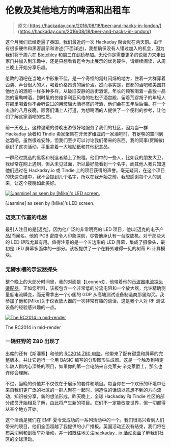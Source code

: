 # 伦敦及其他地方的啤酒和出租车

> 原文:[https://hackaday.com/2016/08/18/beer-and-hacks-in-london/](https://hackaday.com/2016/08/18/beer-and-hacks-in-london/)

这个月我们已经走遍了英国，我们最近的一次 Hackaday 聚会就在两天前。由于有很多硬件和黑客展示和讲述(下面详述)，我想确保没有人错过加入的机会，因为我们将于周六在 [Bletchley](https://hackaday.io/event/13187-uk-day-trip-the-national-museum-of-computing) 和周三在[剑桥](https://hackaday.io/event/13177-cambridge-bring-a-hack)参加。无论你是需要更多的说服力来走出家门并加入到乐趣中，还是只想看看迄今为止展示的优秀硬件，请继续阅读，从周三晚上开始分享乐趣。

伦敦的酒吧在当地人中形象不佳，是一个奇怪的霓虹闪烁的地方，住着一大群穿着西装、声音很大的人，喝着价格昂贵的廉价酒。然而事实是，首都的酒吧和美国其他地方的酒吧一样多种多样，从破旧安静的后街酒馆，年长的顾客喝着一品脱一品脱的富勒啤酒，到时髦的仿维多利亚风格的杜松子酒宫殿，留着荒谬胡子的年轻人在那里喝着你不会听说过的用玻璃大酒杯盛的啤酒，他们会在五年后后悔。在一个炎热的八月夜晚，顾客们涌上人行道，为想喝酒的人提供了一个便利的参考，让他们了解这家酒吧的性质。

前一天晚上，这种温暖的傍晚出游很好地服务了我们的社区，因为当一群 Hackaday 读者和 Tindie 卖家聚集在菲茨罗维亚的一家酒吧时，有足够的空间到达酒吧，虽然很难安静，但我们至少可以讨论我们带来的东西。我的同事(贾斯敏)组织了这次活动，手里拿着一大堆贴纸和其他纪念品。

一群经过挑选的黑客和制造者踏上了旅程。他们中的一些人，比如我的朋友大卫，我经常在网上遇到，但从未见过面，所以最好能看到一个名字，而其他人我只知道他们通过在 Hackaday.io 或 Tindie 上的项目获得的声誉。毫无疑问，在这个项目的快速总结中，我不会提到几个名字，所以在我开始之前，我想感谢每个人的到来，让这个夜晚如此美好。

[![[Jasmine] as seen by [Mike]'s LED screen.](../Images/5438ec94a4ab89bd6a5452227fe0954f.png)](https://hackaday.com/wp-content/uploads/2016/08/jasmine-on-screen.jpg)

[Jasmine] as seen by [Mike]’s LED screen.

### 迈克工作室的电器

最引人注目的是[迈克]，因为他广泛的非常明亮的 LED 项目，他以[迈克的电子产品]而闻名。他的 PCB 密度令人印象深刻，尽管他承认有一台取放机。对于那些大的 LED 矩阵尤其有用。值得注意的是一个五边形的 LED 屏幕，集成了摄像头，最初是 LED 屏幕多面体的一部分。该板提供了一个在野外难得一见的树莓 Pi 计算模块。

### 无磅水槽的示波器探头

整个晚上的大部分时间里，我的对面是【Leonerd】，他带着他的[示波器电流探头适配器](https://www.tindie.com/products/leonerd/oscilloscope-current-probe-adapter/)。正如您所料，该板包含一个非常低的分流电阻和一个放大器，允许精确测量低电流瞬变，而无需拿出一个小国的 GDP 从高端测试设备制造商那里购买。我参加了他和[Mike]关于仪表放大器的一次非常有趣的谈话，这是我个人对 RF 测试设备的经验感兴趣的一点。

[![The RC2014 in mid-render](../Images/5e2ad5f54803d0727b046d78e3d5add7.png)](https://hackaday.com/wp-content/uploads/2016/08/rc2014-render.jpg)

The RC2014 in mid-render

### 一辆狂野的 Z80 出现了

出席的还有【斯潘塞】和他的 [RC2014 Z80 电脑](http://rc2014.co.uk/)。他带来了配有键盘和屏幕的完整版本，并让它运行一个用 BASIC 编写的分形图形生成器。这是一个触及到特定年龄人群内心深处的项目，如果你的第一台电脑来自克莱夫·辛克莱爵士，那么也许你会理解。

不过，当晚的价值并不仅仅在于展示的套件和项目。每当你在一个欢乐的环境中让来自我们更广泛的社区的一群人聚在一起时，创造性的话语以意想不到的方向流动，知识被分享，新的想法形成。昨天晚上，全球 Hackaday 和 Tindie 社区的部分成员开始相互了解，由此将产生新的项目。它们不一定能改变世界，但一切都得从某个地方开始。

这个活动是我们在 EMF 夏令营成功的一系列活动中的一个。我们很高兴看到人们带来的项目，他们全面超越了我提供的小广播板。英国活动还没有结束，我们将在[布莱切利](https://hackaday.io/event/13187-uk-day-trip-the-national-museum-of-computing)和[剑桥](https://hackaday.io/event/13177-cambridge-bring-a-hack)举办活动，并一如既往地关注[hackaday . io 活动页面](https://hackaday.io/events)了解我们社区的全球活动。